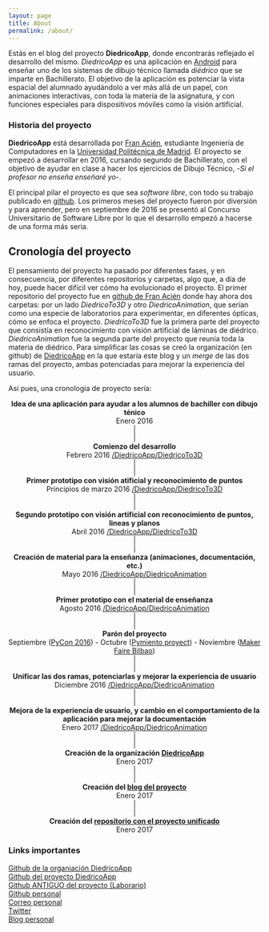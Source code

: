 ```yaml
---
layout: page
title: About
permalink: /about/
---
```


Estás en el blog del proyecto **DiedricoApp**, donde encontrarás reflejado el desarrollo del mismo. 
*DiedricoApp* es una aplicación en [Android](https://www.android.com/) para enseñar uno de los sistemas de dibujo técnico llamada *diédrico* que se imparte en Bachillerato. 
El objetivo de la aplicación es potenciar la vista espacial del alumnado ayudándolo a ver más allá de un papel, con animaciones interactivas, con toda la materia de la asignatura, y con funciones especiales para dispositivos móviles como la visión artificial.

### Historia del proyecto

**DiedricoApp** está desarrollada por [Fran Acién](https://github.com/acien101), estudiante Ingeniería de Computadores en la [Universidad Politécnica de Madrid](http://upm.es/). 
El proyecto se empezó a desarrollar en 2016, cursando segundo de Bachillerato, con el objetivo de ayudar en clase a hacer los ejercicios de Dibujo Técnico, -*Si el profesor no enseña enseñaré yo*-.

El principal pilar el proyecto es que sea *software libre*, con todo su trabajo publicado en [github](https://github.com/DiedricoApp). Los primeros meses del proyecto fueron por diversión y para aprender, pero en septiembre de 2016 se presentó al Concurso Universitario de Software Libre por lo que el desarrollo empezó a hacerse de una forma más seria.

## Cronología del proyecto

El pensamiento del proyecto ha pasado por diferentes fases, y en consecuencia, por diferentes repositorios y carpetas, algo que, a día de hoy, puede hacer difícil ver cómo ha evolucionado el proyecto. El primer repositorio del proyecto fue en [github de Fran Acién](https://github.com/acien101/DiedricoApp) donde hay ahora dos carpetas: por un lado *DiedricoTo3D* y otro *DiedricoAnimation*, que serían como una especie de laboratorios para experimentar, en diferentes ópticas, cómo se enfoca el proyecto.
*DiedricoTo3D* fue la primera parte del proyecto que consistía en reconocimiento con visión artificial de láminas de diédrico. 
*DiedricoAnimation* fue la segunda parte del proyecto que reunía toda la materia de diédrico.
Para simplificar las cosas se creó la organización (en github) de [DiedricoApp](https://github.com/DiedricoApp) en la que estaría este blog y un *merge* de las dos ramas del proyecto, ambas potenciadas para mejorar la experiencia del usuario.

Así pues, una cronología de proyecto sería:    

<div style="text-align:center">
<b>Idea de una aplicación para ayudar a los alumnos de bachiller con dibujo ténico</b><br>
Enero 2016<br>
|<br>
|<br>
<b>Comienzo del desarrollo</b><br>
Febrero 2016 <a href="https://github.com/acien101/DiedricoApp/tree/master/DiedricoTo3D">/DiedricoApp/DiedricoTo3D</a><br>
|<br>
|<br>
<b>Primer prototipo con visión atificial y reconocimiento de puntos</b><br>
Principios de marzo 2016 <a href="https://github.com/acien101/DiedricoApp/tree/master/DiedricoTo3D">/DiedricoApp/DiedricoTo3D</a><br>
|<br>
|<br>
<b>Segundo prototipo con visión artificial con reconocimiento de puntos, lineas y planos</b><br>
Abril 2016 <a href="https://github.com/acien101/DiedricoApp/tree/master/DiedricoTo3D">/DiedricoApp/DiedricoTo3D</a><br>
|<br>
|<br>
<b>Creación de material para la enseñanza (animaciones, documentación, etc.)</b><br>
Mayo 2016 <a href="https://github.com/acien101/DiedricoApp/tree/master/DiedricoAnimation">/DiedricoApp/DiedricoAnimation</a><br>
|<br>
|<br>
<b>Primer prototipo con el material de enseñanza</b><br>
Agosto 2016 <a href="https://github.com/acien101/DiedricoApp/tree/master/DiedricoAnimation">/DiedricoApp/DiedricoAnimation</a><br>
|<br>
|<br>
<b>Parón del proyecto</b><br>
Septiembre (<a href="http://2016.es.pycon.org/es/">PyCon 2016</a>) - Octubre (<a href="http://thepymientoproject.com/">Pymiento proyect</a>) - Noviembre (<a href="http://bilbao.makerfaire.com/english/">Maker Faire Bilbao</a>)<br>
|<br>
|<br>
<b>Unificar las dos ramas, potenciarlas y mejorar la experiencia de usuario</b><br>
Diciembre 2016 <a href="https://github.com/acien101/DiedricoApp/tree/master/DiedricoAnimation">/DiedricoApp/DiedricoAnimation</a><br>
|<br>
|<br>
<b>Mejora de la experiencia de usuario, y cambio en el comportamiento de la aplicación para mejorar la documentación</b><br>
Enero 2017 <a href="https://github.com/acien101/DiedricoApp/tree/master/DiedricoAnimation">/DiedricoApp/DiedricoAnimation</a><br>
|<br>
|<br>
<b>Creación de la organización <a href="https://github.com/DiedricoApp">DiedricoApp</a></b><br>
Enero 2017<br>
|<br>
|<br>
<b>Creación del <a href="http://diedrico.com/">blog del proyecto</a></b><br>
Enero 2017<br>
|<br>
|<br>
<b>Creación del <a href="https://github.com/DiedricoApp/DiedricoApp">repositorio con el proyecto unificado</a></b><br>
Enero 2017<br>
</div>


### Links importantes

[Github de la organiación DiedricoApp](https://github.com/DiedricoApp)  
[Github del proyecto DiedricoApp](https://github.com/DiedricoApp/DiedricoApp)  
[Github ANTIGUO del proyecto (Laborario)](https://github.com/acien101/DiedricoApp)  
[Github personal](https://github.com/acien101)  
[Correo personal](mailto:amil101ftw@gmail.com)  
[Twitter](https://twitter.com/)  
[Blog personal](http://acien101.github.io/)  

